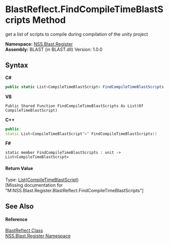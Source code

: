 # BlastReflect.FindCompileTimeBlastScripts Method 
 

get a list of scripts to compile during compilation of the unity project

**Namespace:**&nbsp;<a href="702c545c-122f-76de-fb07-7c06df797ee5">NSS.Blast.Register</a><br />**Assembly:**&nbsp;BLAST (in BLAST.dll) Version: 1.0.0

## Syntax

**C#**<br />
``` C#
public static List<CompileTimeBlastScript> FindCompileTimeBlastScripts()
```

**VB**<br />
``` VB
Public Shared Function FindCompileTimeBlastScripts As List(Of CompileTimeBlastScript)
```

**C++**<br />
``` C++
public:
static List<CompileTimeBlastScript^>^ FindCompileTimeBlastScripts()
```

**F#**<br />
``` F#
static member FindCompileTimeBlastScripts : unit -> List<CompileTimeBlastScript> 

```


#### Return Value
Type: <a href="https://docs.microsoft.com/dotnet/api/system.collections.generic.list-1" target="_blank" rel="noopener noreferrer">List</a>(<a href="5e6bd285-8db9-5d73-afdd-c8ae41b09c82">CompileTimeBlastScript</a>)<br />\[Missing <returns> documentation for "M:NSS.Blast.Register.BlastReflect.FindCompileTimeBlastScripts"\]

## See Also


#### Reference
<a href="4230ed96-e543-5d13-94e1-170d1261ea18">BlastReflect Class</a><br /><a href="702c545c-122f-76de-fb07-7c06df797ee5">NSS.Blast.Register Namespace</a><br />